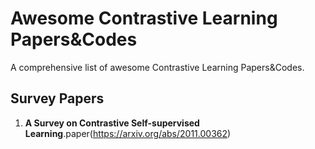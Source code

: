 # Awesome Contrastive Learning Papers&Codes
A comprehensive list of awesome Contrastive Learning Papers&amp;Codes.
## Survey Papers
1. **A Survey on Contrastive Self-supervised Learning**.paper(https://arxiv.org/abs/2011.00362)
